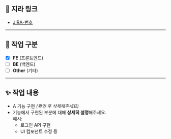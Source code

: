## 📝 지라 링크
- [JIRA-번호](https://ssafy.atlassian.net/browse/S12P21A207-번호호)

---

## 🔘 작업 구분
- [x] **FE** (프론트엔드)
- [ ] **BE** (백엔드)
- [ ] **Other** (기타)

---

## ✨ 작업 내용  
- A 기능 구현
  *(확인 후 삭제해주세요)*  
- 기능에서 구현된 부분에 대해 **상세히 설명**해주세요.  
  예시:  
  - 로그인 API 구현  
  - UI 컴포넌트 수정 등

